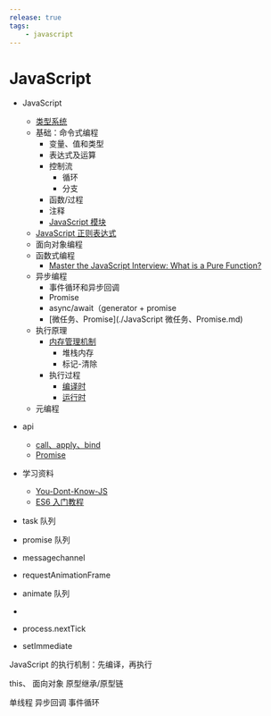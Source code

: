 ```yaml
---
release: true
tags:
	- javascript
---
```

# JavaScript

- JavaScript
  - [类型系统](./JavaScript%20类型系统.md)
  - 基础：命令式编程
    - 变量、值和类型
    - 表达式及运算
    - 控制流
      - 循环
      - 分支
    - 函数/过程
    - 注释
    - [JavaScript 模块](./JavaScript%20模块.md)
  - [JavaScript 正则表达式](./JavaScript%20正则表达式.md)
  - 面向对象编程
  - 函数式编程
    - [Master the JavaScript Interview: What is a Pure Function?](https://medium.com/javascript-scene/master-the-javascript-interview-what-is-a-pure-function-d1c076bec976#.kt48h2bfa)
  - 异步编程
    - 事件循环和异步回调
    - Promise
    - async/await（generator + promise
    - [微任务、Promise](./JavaScript 微任务、Promise.md)
  - 执行原理
    - [内存管理机制](./JavaScript%20内存管理机制.md)
      - 堆栈内存
      - 标记-清除
    - 执行过程
      - [编译时](./JavaScript%20代码执行过程（编译时）.md)
      - [运行时](./JavaScript%20代码执行过程（运行时）.md)
  - 元编程
- api
  - [call、apply、bind](https://github.com/laoergege/laoergege-blog/issues/79)
  - [Promise](https://github.com/laoergege/laoergege-blog/issues/81)
- 学习资料
  - [You-Dont-Know-JS](https://github.com/getify/You-Dont-Know-JS)
  - [ES6 入门教程](https://es6.ruanyifeng.com/)

- task 队列
- promise 队列
- messagechannel
- requestAnimationFrame 
- animate 队列
- 
- process.nextTick
- setImmediate


JavaScript 的执行机制：先编译，再执行

this、 面向对象 原型继承/原型链


单线程
异步回调
事件循环